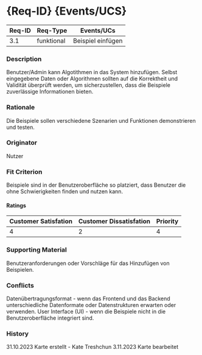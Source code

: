 # {Req-ID} {Events/UCS}

| Req-ID | Req-Type   | Events/UCs |
|--------|------------|------------|
| 3.1    | funktional |    Beispiel einfügen        |

### Description
Benutzer/Admin kann Algotithmen in das System hinzufügen.
Selbst eingegebene Daten oder Algorithmen sollten auf die Korrektheit und Validität  überprüft werden, um sicherzustellen, dass die Beispiele zuverlässige Informationen bieten.

### Rationale
Die Beispiele sollen verschiedene Szenarien und Funktionen demonstrieren und testen.

### Originator
Nutzer

### Fit Criterion
Beispiele sind in der Benutzeroberfläche so platziert, dass Benutzer die ohne Schwierigkeiten finden und nutzen kann.

#### Ratings
| Customer Satisfation | Customer Dissatisfation | Priority |
|----------------------|-------------------------|----------|
| 4                    | 2                       | 4        |

### Supporting Material
Benutzeranforderungen oder Vorschläge für das Hinzufügen von Beispielen.

### Conflicts
Datenübertragungsformat - wenn das Frontend und das Backend unterschiedliche Datenformate oder Datenstrukturen erwarten oder verwenden.
User Interface (UI) - wenn die Beispiele nicht in die Benutzeroberfläche integriert sind.

### History
31.10.2023 Karte erstellt - Kate Treshchun
3.11.2023 Karte bearbeitet

